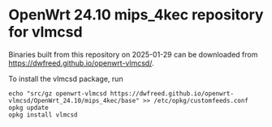 OpenWrt 24.10 mips_4kec repository for vlmcsd
========

Binaries built from this repository on 2025-01-29 can be downloaded from <https://dwfreed.github.io/openwrt-vlmcsd/>.

To install the vlmcsd package, run

```
echo "src/gz openwrt-vlmcsd https://dwfreed.github.io/openwrt-vlmcsd/OpenWrt_24.10/mips_4kec/base" >> /etc/opkg/customfeeds.conf
opkg update
opkg install vlmcsd
```
